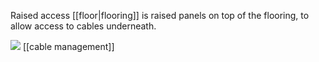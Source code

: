 Raised access [[floor|flooring]] is raised panels on top of the flooring, to allow access to cables underneath.

![](https://www.raisedfloor.co.uk/wp-content/uploads/2021/05/cables-beneath-raised-access-floor-panels-1024x683.jpeg)
[[cable management]]